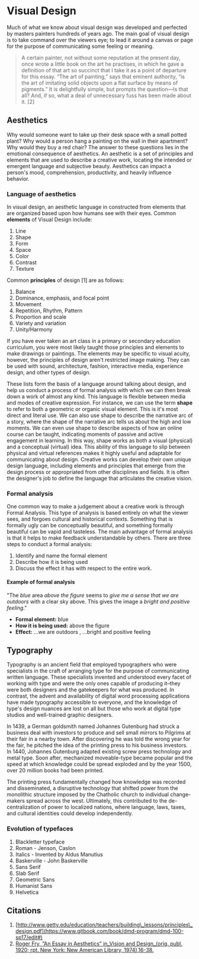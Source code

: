 # Visual Design

Much of what we know about visual design was developed and perfected by masters painters hundreds of years ago. The main goal of visual design is to take command over the viewers eye; to lead it around a canvas or page for the purpose of communicating some feeling or meaning.

> A certain painter, not without some reputation at the present day, once wrote a little book on the art he practises, in which he gave a definition of that art so succinct that I take it as a point of departure for this essay. “The art of painting,” says that eminent authority, “is the art of imitating solid objects upon a flat surface by means of pigments.” It is delightfully simple, but prompts the question—Is that all? And, if so, what a deal of unnecessary fuss has been made about it. \[2\]

## Aesthetics

Why would someone want to take up their desk space with a small potted plant? Why would a person hang a painting on the wall in their apartment? Why would they buy a red chair? The answer to these questions lies in the emotional consequence of aesthetics. An aesthetic is a set of principles and elements that are used to describe a creative work, locating the intended or emergent language and subjective beauty. Aesthetics can impact a person's mood, comprehension, productivity, and heavily influence behavior.

### Language of aesthetics

In visual design, an aesthetic language in constructed from elements that are organized based upon how humans see with their eyes. Common **elements** of Visual Design include:

1. Line
2. Shape
3. Form
4. Space
5. Color
6. Contrast
7. Texture

Common **principles** of design \[1\] are as follows:

1. Balance
2. Dominance, emphasis, and focal point
3. Movement
4. Repetition, Rhythm, Pattern
5. Proportion and scale
6. Variety and variation
7. Unity/Harmony

If you have ever taken an art class in a primary or secondary education curriculum, you were most likely taught those principles and elements to make drawings or paintings. The elements may be specific to visual acuity, however, the principles of design aren't restricted image making. They can be used with sound, architecture, fashion, interactive media, experience design, and other types of design.

These lists form the basis of a language around talking about design, and help us conduct a process of formal analysis with which we can then break down a work of almost any kind. This language is flexible between media and modes of creative expression. For instance, we can use the term **shape** to refer to both a geometric or organic visual element. This is it's most direct and literal use. We can also use shape to describe the narrative arc of a story, where the shape of the narrative arc tells us about the high and low moments. We can even use shape to describe aspects of how an online course can be taught, indicating moments of passive and active engagement in learning. In this way, shape works as both a visual \(physical\) and a conceptual \(virtual\) idea. This ability of this language to slip between physical and virtual references makes it highly useful and adaptable for communicating about design. Creative works can develop their own unique design language, including elements and principles that emerge from the design process or appropriated from other disciplines and fields. It is often the designer's job to define the language that articulates the creative vision.

### Formal analysis

One common way to make a judgement about a creative work is through Formal Analysis. This type of analysis is based entirely on what the viewer sees, and forgoes cultural and historical contexts. Something that is formally ugly can be conceptually beautiful, and something formally beautiful can be vapid and tasteless. The main advantage of formal analysis is that it helps to make feedback understandable by others. There are three steps to conduct a formal analysis:

1. Identify and name the formal element
2. Describe how it is being used
3. Discuss the effect it has with respect to the entire work.

#### Example of formal analysis

"The _blue_ area _above the figure_ seems to _give me a sense that we are outdoors_ with a clear sky above. This gives the image a _bright and positive feeling_."

* **Formal element:** blue
* **How it is being used:** above the figure 
* **Effect:** ...we are outdoors
  , ...bright and positive feeling

## Typography

Typography is an ancient field that employed typographers who were specialists in the craft of arranging type for the purpose of communicating written language. These specialists invented and understood every facet of working with type and were the only ones capable of producing it–they were both designers and the gatekeepers for what was produced. In contrast, the advent and availability of digital word processing applications have made typography accessible to everyone, and the knowledge of type's design nuances are lost on all but those who work at digital type studios and well-trained graphic designers.

In 1439, a German goldsmith named Johannes Gutenburg had struck a business deal with investors to produce and sell small mirrors to Pilgrims at their fair in a nearby town. After discovering he was told the wrong year for the fair, he pitched the idea of the printing press to his business investors. In 1440, Johannes Gutenburg adapted existing screw press technology and metal type. Soon after, mechanized moveable-type became popular and the speed at which knowledge could be spread exploded and by the year 1500, over 20 million books had been printed.

The printing press fundamentally changed how knowledge was recorded and disseminated, a disruptive technology that shifted power from the monolithic structure imposed by the Chatholic church to individual change-makers spread across the west. Ultimately, this contributed to the de-centralization of power to localized nations, where language, laws, taxes, and cultural identities could develop independently.

### Evolution of typefaces

1. Blackletter typeface
2. Roman - Jenson, Caslon
3. Italics - Invented by Aldus Manutius
4. Baskerville - John Baskerville
5. Sans Serif
6. Slab Serif
7. Geometric Sans
8. Humanist Sans
9. Helvetica

## Citations

1. [http://www.getty.edu/education/teachers/building\_lessons/principles\_design.pdf](https://www.gitbook.com/book/dmd-program/dmd-100-sp17/edit#)
2. [Roger Fry, “An Essay in Aesthetics” in_Vision and Design_\(orig. publ. 1920; rpt. New York: New American Library, 1974\),16-38.](https://www.gitbook.com/book/dmd-program/dmd-100-sp17/edit#) 



